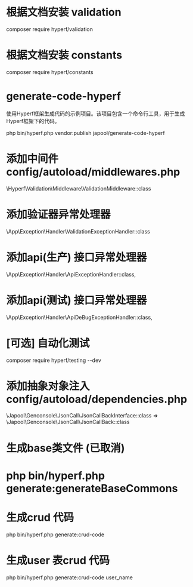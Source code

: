 
# 根据文档安装 validation
composer require hyperf/validation
# 根据文档安装 constants 
composer require hyperf/constants

# generate-code-hyperf
使用Hyperf框架生成代码的示例项目。该项目包含一个命令行工具，用于生成Hyperf框架下的代码。

php bin/hyperf.php vendor:publish japool/generate-code-hyperf

# 添加中间件 config/autoload/middlewares.php
\Hyperf\Validation\Middleware\ValidationMiddleware::class

# 添加验证器异常处理器
\App\Exception\Handler\ValidationExceptionHandler::class
# 添加api(生产) 接口异常处理器
\App\Exception\Handler\ApiExceptionHandler::class, 
# 添加api(测试) 接口异常处理器
\App\Exception\Handler\ApiDeBugExceptionHandler::class,

# [可选] 自动化测试
composer require hyperf/testing --dev

# 添加抽象对象注入 config/autoload/dependencies.php
\Japool\Genconsole\JsonCall\JsonCallBackInterface::class => \Japool\Genconsole\JsonCall\JsonCallBack::class

# 生成base类文件 (已取消)
# php bin/hyperf.php generate:generateBaseCommons

# 生成crud 代码
php bin/hyperf.php generate:crud-code

# 生成user 表crud 代码
php bin/hyperf.php generate:crud-code user_name